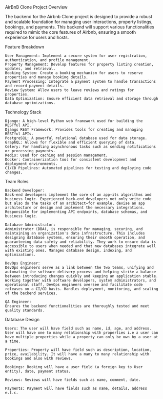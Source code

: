 AirBnB Clone Project Overview

The backend for the Airbnb Clone project is designed to provide a robust and scalable foundation for managing user interactions, property listings, bookings, and payments. This backend will support various functionalities required to mimic the core features of Airbnb, ensuring a smooth experience for users and hosts.

Feature Breakdown

    User Management: Implement a secure system for user registration, authentication, and profile management.
    Property Management: Develop features for property listing creation, updates, and retrieval.
    Booking System: Create a booking mechanism for users to reserve properties and manage booking details.
    Payment Processing: Integrate a payment system to handle transactions and record payment details.
    Review System: Allow users to leave reviews and ratings for properties.
    Data Optimization: Ensure efficient data retrieval and storage through database optimizations.

Technology Stack

    Django: A high-level Python web framework used for building the RESTful API.
    Django REST Framework: Provides tools for creating and managing RESTful APIs.
    PostgreSQL: A powerful relational database used for data storage.
    GraphQL: Allows for flexible and efficient querying of data.
    Celery: For handling asynchronous tasks such as sending notifications or processing payments.
    Redis: Used for caching and session management.
    Docker: Containerization tool for consistent development and deployment environments.
    CI/CD Pipelines: Automated pipelines for testing and deploying code changes.

    
Team Roles

    Backend Developer: 
    Back-end developers implement the core of an app—its algorithms and business logic. Experienced back-end developers not only write code but also do the tasks of an architect—for example, devise an app architecture or design and implement the necessary integrations. Responsible for implementing API endpoints, database schemas, and business logic.

    Database Administrator:
    Administrator (DBA), is responsible for managing, securing, and maintaining an organization's data infrastructure. This includes designing database systems, ensuring their smooth operation, and guaranteeing data safety and reliability. They work to ensure data is accessible to users when needed and that new databases integrate well with existing ones. Manages database design, indexing, and optimizations.
    
    DevOps Engineer:
    DevOps engineers serve as a link between the two teams, unifying and automating the software delivery process and helping strike a balance between introducing changes quickly and keeping an application stable. Working together with software developers, system administrators, and operational staff, DevOps engineers oversee and facilitate code releases on a CI/CD basis. Handles deployment, monitoring, and scaling of the backend services.
    
    QA Engineer:
    Ensures the backend functionalities are thoroughly tested and meet quality standards.

Database Design

    Users: The user will have field such as name, id, age, and address. User will have one to many relationship with properties i.e a user can have multiple properties while a property can only be own by a user at a time.

    Properties: Property will have field such as description, location, price, availability. It will have a many to many relationship with bookings and also with reviews.

    Bookings: Booking will have a user field (a foreign key to User entity), date, payment status.

    Reviews: Reviews will have fields such as name, comment, date.

    Payments: Payment will have fields such as name, details, address e.t.c.
